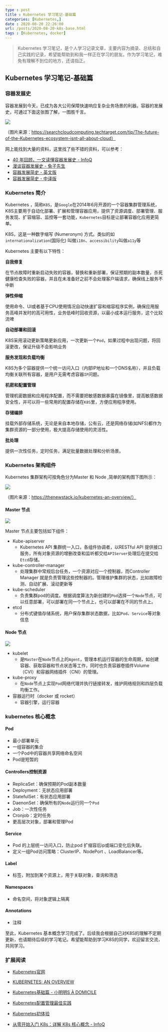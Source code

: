 ```yaml
---
type : post
title : Kubernetes 学习笔记-基础篇
categories: [Kubernetes,] 
date : 2020-08-20 22:26:00
url: /posts/2020-08-20-k8s-base.html 
tags : [Kubernetes, docker]
---
```


> Kubernetes 学习笔记，是个人学习记录文章，主要内容为摘录、总结和自己实践的记录，希望能帮助到和我一样正在学习的朋友。作为学习笔记，难免有理解不到位的地方，还请指正。

## Kubernetes 学习笔记-基础篇

### 容器发展史

容器发展到今天，已成为各大公司保障快速响应复杂业务场景的利器。容器的发展史，可通过下面这张图了解，一图胜千言。

![](https://gitee.com/pylixm/picture/raw/master/2020-8-28/1598610145413-itops-history_of_containers.png)

（图片来源：https://searchcloudcomputing.techtarget.com/tip/The-future-of-the-Kubernetes-ecosystem-isnt-all-about-cloud）

网上能找到大量的资料，这里找了些不错的资料，可以参考：

- [40 年回顾，一文读懂容器发展史 - InfoQ](https://www.infoq.cn/article/SS6SItkLGoLExQP4uMr5)
- [漫谈容器发展史 - 兔子先生](https://liupzmin.com/2019/11/06/docker/container-chat/)
- [容器发展简史 - 英文版](https://medium.com/faun/the-missing-introduction-to-containerization-de1fbb73efc5)
- [容器发展简史 - 中译版](http://dockone.io/article/8832)

### Kubernetes 简介

Kubernetes ，简称`K8S`，是`Google`在2014年6月开源的一个容器集群管理系统，K8S主要用于自动化部署、扩展和管理容器应用，提供了资源调度、部署管理、服务发现、扩容缩容、监控等一套功能，`Kubernetes`目标是让部署容器化应用更简单。

K8S，这是一种数字缩写 (Numeronym) 方式。类似的如`internationalization`(国际化) 叫做`i18n`、`accessibility`叫做`a11y`等

Kubernetes 主要有以下特性：

**自我修复**

在节点故障时重新启动失败的容器，替换和重新部署，保证预期的副本数量，杀死健康检查失败的容器，并且在未准备好之前不会处理客户端请求，确保线上服务不中断

**弹性伸缩**

使用命令、UI或者基于CPU使用情况自动快速扩容和缩容程序实例，确保应用服务高峰并发时的高可用性，业务低峰时回收资源，以最小成本运行服务，这个比较流啤

**自动部署和回滚**

K8S采用滚动更新策略更新应用，一次更新一个`Pod`，如果过程中出现问题，将回滚更改，保证升级不会影响业务

**服务发现和负载均衡**

K8S为多个容器提供一个统一访问入口（内部IP地址和一个DNS名称），并且负载均衡关联所有容器，是用户无需考虑容器`IP`问题。

**机密和配置管理**

管理机密数据和应用程序配置，而不需要把敏感数据暴露在镜像里，提高敏感数据安全性，并可以将一些常用的配置存储在`K8S`里，方便应用程序使用。

**存储编排**

挂载外部存储系统，无论是来自本地存储，公有云，还是网络存储(如NFS)都作为集群资源的一部分使用，极大提高存储使用的灵活性。

**批处理**

提供一次性任务，定时任务，满足批量数据处理和分析场景。

### Kubernetes 架构组件

Kubernetes 集群架构可按角色分为Master 和 Node ,简单的架构图下图所示：

![](https://gitee.com/pylixm/picture/raw/master/2020-8-31/1598861072373-Chart_02_Kubernetes-Architecture.png)

（图片来源：https://thenewstack.io/kubernetes-an-overview/）

#### Master 节点

![](https://gitee.com/pylixm/picture/raw/master/2020-8-31/1598861072375-Chart_03_Kubernetes-Master.png)

Master 节点主要包括如下组件：

- Kube-apiserver 
  - Kubernetes API 集群统一入口，各组件协调者，以RESTful API 提供接口服务，所有对象资源的增删改查和监听都交给`APIServer`处理后在提交给`Etcd`存储。
- kube-controller-manager
  - 处理集群中常规后台任务，一个资源对应一个控制器，而Controller Manager 就是负责管理这些控制器的。管理维护集群的状态，比如故障检测、自动扩展、滚动更新等
- kube-scheduler
  - 负责集群pod的调度。根据调度算法为新创建的`Pod`选择一个`Node`节点，可以任意部署，可以部署在同一个节点上，也可以部署在不同的节点上。
- etcd
  - 分布式键值存储系统，用户保存集群状态数据，比如`Pod`、`Service`等对象信息

#### Node 节点

![](https://gitee.com/pylixm/picture/raw/master/2020-8-31/1598861072377-Chart_04_Kubernetes-Node.png)

- kubelet
  - 是`Master`在`Node`节点上的`Agent`，管理本机运行容器的生命周期，如创建容器、获取容器和节点状态等工作，同时也负责容器卷插件Volume（CVI）和容器网络插件（CNI）的管理。
- kube-proxy
  - 在`Node`节点上实现`Pod`网络代理并执行链接转发，维护网络规则和四层负载均衡工作。
- 容器运行时（docker 或 rocket）
  - 容器引擎，运行容器

### kubernetes 核心概念

#### Pod

- 最小部署单元
- 一组容器的集合
- 一个Pod中的容器共享网络命名空间
- Pod是短暂的

#### Controllers控制资源

- ReplicaSet：确保预期的Pod副本数量
- Deployment：无状态应用部署
- StatefulSet：有状态应用部署
- DaenonSet：确保所有的`Node`运行同一个`Pod`
- Job：一次性任务
- Cronjob：定时任务
- 更高层次对象，部署和管理Pod

#### Service

- Pod 的上层统一访问入口，防止pod 扩缩容后ip或端口变化后失联。
- 定义一组Pod访问策略：ClusterIP、NodePort 、LoadBalancer等。

#### Label

- 标签，附加到某个资源上，用于关联对象，查询和筛选

#### Namespaces

- 命名空间，将对象逻辑上隔离

#### Annotations

- 注释

至此，Kubernetes 基本概念学习完成了。后续我会根据自己对K8S的理解不定期更新，也请期待后续的学习笔记。希望能帮助到学习K8S的同学，欢迎留言交流，共同学习。

### 扩展阅读

- [Kubernetes官网](https://kubernetes.io)

- [KUBERNETES: AN OVERVIEW](https://thenewstack.io/kubernetes-an-overview/)

- [Kubernetes基础篇 - 小明明S À DOMICILE](https://www.dongwm.com/post/use-kubernetes-1)

- [Kubernetes配置管理最佳实践](http://www.k8smeetup.com/article/VyaHa$XRm)

- [Kubernetes初体验](https://www.qikqiak.com/k8s-book/docs/14.Kubernetes%E5%88%9D%E4%BD%93%E9%AA%8C.html)

- [从零开始入门 K8s：详解 K8s 核心概念 - InfoQ](https://www.infoq.cn/article/KNMAVdo3jXs3qPKqTZBw)

  